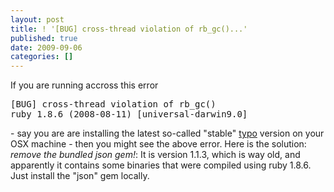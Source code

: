 ```yaml
---
layout: post
title: ! '[BUG] cross-thread violation of rb_gc()...'
published: true
date: 2009-09-06
categories: []
---
```

<p>If you are running accross this error</p>

<div class="CodeRay">
  <div class="code"><pre>[BUG] cross-thread violation of rb_gc()
ruby 1.8.6 (2008-08-11) [universal-darwin9.0]</pre></div>
</div>


<p>- say you are are installing the latest so-called "stable" <a href="http://github.com/fdv/typo/tree/master">typo</a> version on your OSX machine - then you might see the above error. Here is the solution: <em>remove the bundled json gem!</em>: It is version 1.1.3, which is way old, and apparently it contains some binaries that were compiled using ruby 1.8.6. Just install the "json" gem locally.</p>

